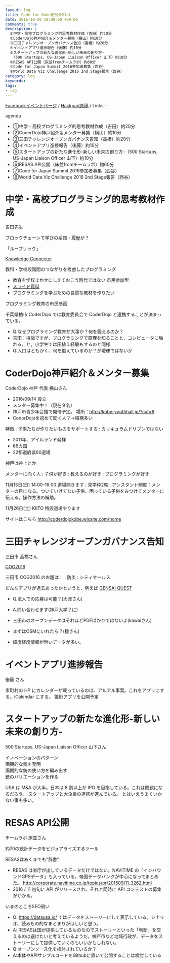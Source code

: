 ```yaml
---
layout: log
title: Code for Kobe定例会21st
date: 2016-10-20 19:00:00 +09:00
comments: true
description: |
  ①中学・高校プログラミング的思考教材作成（吉田）約20分
  ②CoderDojo神戸紹介＆メンター募集（横山）約10分
  ③三田チャレンジオープンガバナンス告知（高橋）約20分
  ④イベントアプリ進捗報告（後藤）約10分
  ⑤スタートアップの新たな進化形-新しい未来の創り方-
  　（500 Startups, US-Japan Liaison Officer 山下）約10分
  ⑥RESAS API公開（床並fromチームラボ）約60分
  ⑦Code for Japan Summit 2016参加者募集（西谷）
  ⑧World Data Viz Challenge 2016 2nd Stage報告（西谷）
category: log
keywords: 
tags:
- log
---
```


[Facebookイベントページ](https://www.facebook.com/events/1856355607919283/)
/ [Hackpad原稿](https://hackpad.com/Code-for-Kobe-21st-meeting-RoDcy0hdjiX)
/ Links -

agenda

+ ①中学・高校プログラミング的思考教材作成（吉田）約20分
+ ②CoderDojo神戸紹介＆メンター募集（横山）約10分
+ ③三田チャレンジオープンガバナンス告知（高橋）約20分
+ ④イベントアプリ進捗報告（後藤）約10分
+ ⑤スタートアップの新たな進化形-新しい未来の創り方-（500 Startups, US-Japan Liaison Officer 山下）約10分
+ ⑥RESAS API公開（床並fromチームラボ）約60分
+ ⑦Code for Japan Summit 2016参加者募集（西谷）
+ ⑧World Data Viz Challenge 2016 2nd Stage報告（西谷）

# 中学・高校プログラミング的思考教材作成

吉田先生

ブロックチェーンで学びの系譜・履歴が？

「ルーブリック」

[Knowledge Connector](http://www.meti.go.jp/press/2014/11/20141107002/20141107002.html)

教科・学校段階間のつながりを考慮したプログラミング

- 教育を学校まかせにしえておこう時代ではない 市民参加型
- [スライド資料](https://drive.google.com/file/d/0B3x_amEfMljRREpLeWY0NjByRFk/view?usp=drive_web)
- プログラミングを学ぶための良質な教材を作りたい

プログラミング教育の市民参画

千葉県柏市 CoderDojo では教育委員会で CoderDojo と連携することが決まっている。
<script async class="speakerdeck-embed" data-id="9602362cc819468bac349a547dd89424" data-ratio="1.33333333333333" src="//speakerdeck.com/assets/embed.js"></script>

+ Q:なぜプログラミング教育が大事か？何を鍛えるのか？
+ 吉田：持論ですが、プログラミングで原理を知ることと、コンピュータに触れること。小学生では田植え経験もするのと同様
+ Q:入口はともかく、何を鍛えているのか？が曖昧ではないか

# CoderDojo神戸紹介＆メンター募集
CoderDojo 神戸 代表 横山さん

- 2016/09/14 設立
- メンター募集中！（現在９名）
- 神戸市青少年会館で開催予定。 場所：http://kobe-youthhall.jp/?cat=8
- CoderDojoを初めて聞く人？->結構多い

特徴
: 子供たちが作りたいものをサポートする
: カリキュラムドリブンではない

- 2011年、アイルランド発祥
- 66カ国
- 22都道府県60道場

神戸は谷上とか

メンターに向く人
: 子供が好き
: 教えるのが好き
: プログラミングが好き

11月13日(日) 14:00-16:00 道場開きます
: 見学枠2席
: アシスタント制度：メンターの目になる。ついていけてない子供、困っている子供をみつけてメンターに伝える。操作方法の補助。

11月26日(土) KIITO
特設道場やります

サイトはこちら <http://coderdojokobe.wixsite.com/home>

# 三田チャレンジオープンガバナンス告知
三田市 高橋さん

[COG2016](http://park.itc.u-tokyo.ac.jp/padit/cog2016/)

三田市 COG2016 のお題は：
: 防災
: シティセールス

どんなアプリが過去あったかというと、例えば
[GENSAI QUEST](http://www.slideshare.net/yoit/gensaiquest)

- Q.法人での応募は可能？(大津さん)
- A.問い合わせます(神戸大学？に)

- 三田市のオープンデータはそれほどPDFばかりではないよ(kawaiさん)

- まずはOSMにいれたら？(榎さん)
- 緯度経度情報が無いデータが多い。

# イベントアプリ進捗報告
後藤 さん

市町村の HP にカレンダーが載っているのは、アルアル事案。これをアプリにする。iCalendar にする。
雛形アプリを公開予定


# スタートアップの新たな進化形-新しい未来の創り方-
500 Startups, US-Japan Liaison Officer 山下さん

イノベーションのパターン  
画期的な銃を発明  
画期的な銃の使い方を編み出す  
銃のバリエーションを作る  

USA は M&A が大半。日本は 8 割以上が IPO を目指している。これは問題になるだろう。
スタートアップと大企業の連携が進んでいる。
とはいえうまくいかない事も多い。


# RESAS API公開
チームラボ 床並さん

約70の統計データをビジュアライズするツール

RESASはあくまでも"辞書"

- RESAS は省庁が出しているデータだけではない。NAVITIME の「インバウンドGPSデータ」も入っている。帝国データバンクが中心になってまとめた。
<http://corporate.navitime.co.jp/topics/pr/201509/11_3262.html>
- 2016 / 11 初旬に API がリリースされ、それと同時に API コンテストの募集がかかる。

いまのところSEO弱い

- Q: <https://datausa.io/> ではデータをストーリーにして表示している。シナリオ、読みもの的なまとまりがほしいと思う。
- A: RESASは国が提供しているものなのでストーリーといった「判断」を交えるのは避けたいと考えているようだ。神戸市など地域行政が、データをストーリーにして提供していくのもいいかもしれない。
- Q:オープンソース化を検討されているか？
- A:本体やAPIサンプルコードをGithubに置いて公開することは検討している
